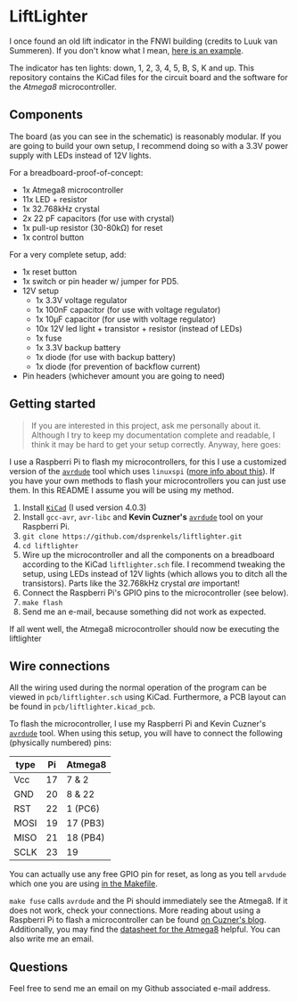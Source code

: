 # LiftLighter

I once found an old lift indicator in the FNWI building (credits to Luuk van
Summeren). If you don't know what I mean, [here is an example][photo].

The indicator has ten lights: down, 1, 2, 3, 4, 5, B, S, K and up. This
repository contains the KiCad files for the circuit board and the software
for the _Atmega8_ microcontroller.

## Components

The board (as you can see in the schematic) is reasonably modular. If you are
going to build your own setup, I recommend doing so with a 3.3V power supply
with LEDs instead of 12V lights.

For a breadboard-proof-of-concept:
- 1x Atmega8 microcontroller
- 11x LED + resistor
- 1x 32.768kHz crystal
- 2x 22 pF capacitors (for use with crystal)
- 1x pull-up resistor (30-80kΩ) for reset
- 1x control button

For a very complete setup, add:
- 1x reset button
- 1x switch or pin header w/ jumper for PD5.
- 12V setup
  * 1x 3.3V voltage regulator
  * 1x 100nF capacitor (for use with voltage regulator)
  * 1x 10μF capacitor (for use with voltage regulator)
  * 10x 12V led light + transistor + resistor (instead of LEDs)
  * 1x fuse <!-- TODO calculate threshold value -->
  * 1x 3.3V backup battery
  * 1x diode (for use with backup battery)
  * 1x diode (for prevention of backflow current)
- Pin headers (whichever amount you are going to need)

## Getting started

> If you are interested in this project, ask me personally about it. Although
  I try to keep my documentation complete and readable, I think it may be
  hard to get your setup correctly. Anyway, here goes:

I use a Raspberri Pi to flash my microcontrollers, for this I use a customized
version of the [`avrdude`] tool which uses `linuxspi` ([more info about
this][Raspberri Pi as an AVR Programmer]). If you have your own methods to
flash your microcontrollers you can just use them. In this README I assume you
will be using my method.

1. Install [`KiCad`] (I used version 4.0.3)
2. Install `gcc-avr`, `avr-libc` and **Kevin Cuzner's** [`avrdude`] tool on
   your Raspberri Pi.
3. `git clone https://github.com/dsprenkels/liftlighter.git`
4. `cd liftlighter`
5. Wire up the microcontroller and all the components on a breadboard
   according to the KiCad `liftlighter.sch` file. I recommend tweaking the
   setup, using LEDs instead of 12V lights (which allows you to ditch all the
   transistors). Parts like the 32.768kHz crystal _are_ important!
6. Connect the Raspberri Pi's GPIO pins to the microcontroller (see below).
7. `make flash`
8. Send me an e-mail, because something did not work as expected.

If all went well, the Atmega8 microcontroller should now be executing the
liftlighter


## Wire connections

All the wiring used during the normal operation of the program can be viewed
in `pcb/liftlighter.sch` using KiCad. Furthermore, a PCB layout can be found
in `pcb/liftlighter.kicad_pcb`.

To flash the microcontroller, I use my Raspberri Pi and Kevin Cuzner's
[`avrdude`] tool. When using this setup, you will have to connect the following
(physically numbered) pins:

| type | Pi  | Atmega8  |
| ---- | --- | -------- |
| Vcc  | 17  |  7 & 2   |
| GND  | 20  |  8 & 22  |
| RST  | 22  |  1 (PC6) |
| MOSI | 19  | 17 (PB3) |
| MISO | 21  | 18 (PB4) |
| SCLK | 23  | 19       |

You can actually use any free GPIO pin for reset, as long as you tell `arvdude`
which one you are using [in the Makefile][reset pin].

`make fuse` calls `avrdude` and the Pi should immediately see the Atmega8. If
it does not work, check your connections. More reading about using a Raspberri
Pi to flash a microcontroller can be found [on Cuzner's blog][Raspberri Pi as
an AVR programmer]. Additionally, you may find the [datasheet for the
Atmega8][atmega8] helpful. You can also write me an email.

## Questions

Feel free to send me an email on my Github associated e-mail address.

[photo]: http://farm4.static.flickr.com/3210/3149843161_4fa5ab7734.jpg
[`KiCad`]: http://kicad-pcb.org/
[`avrdude`]: https://github.com/kcuzner/avrdude
[Raspberri Pi as an AVR programmer]: http://kevincuzner.com/2013/05/27/raspberry-pi-as-an-avr-programmer/
[reset pin]: https://github.com/dsprenkels/liftlighter/blob/master/Makefile#L9
[atmega8]: http://www.atmel.com/Images/Atmel-2486-8-bit-AVR-microcontroller-ATmega8_L_datasheet.pdf

